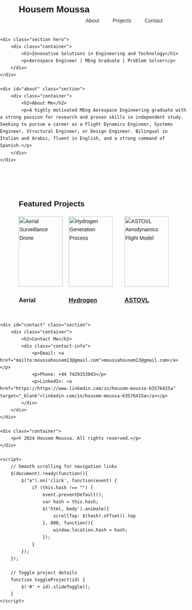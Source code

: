 <html lang="en">
<head>
    <meta charset="UTF-8">
    <meta name="viewport" content="width=device-width, initial-scale=1.0">
    <title>Housem Moussa - Aerospace Engineer Portfolio</title>
    <script src="https://cdnjs.cloudflare.com/ajax/libs/jquery/3.6.0/jquery.min.js"></script>
    <style>
        body {
            font-family: Arial, sans-serif;
            line-height: 1.6;
            margin: 0;
            padding: 0;
        }
        .container {
            width: 80%;
            margin: auto;
            overflow: hidden;
            padding: 1rem;
        }
        .logo {
            float: left;
            font-size: 1.5rem;
            font-weight: bold;
        }
        .nav-links {
            float: right;
        }
        .nav-links a {
            color: #333;
            text-decoration: none;
            padding: 0.5rem 1rem;
        }
        .section {
            padding: 2rem 0;
        }
        .hero {
            background-color: #f4f4f4;
            text-align: center;
            padding: 3rem 0;
        }
        .projects {
            display: flex;
            flex-wrap: wrap;
            justify-content: space-between;
        }
        .project {
            flex-basis: calc(33.333% - 1rem);
            margin-bottom: 2rem;
            cursor: pointer;
        }
        .project img {
            width: 100%;
            height: auto;
        }
        .project-details {
            display: none;
            background-color: #f4f4f4;
            padding: 1rem;
            margin-top: 1rem;
        }
        .contact-info {
            margin-top: 1rem;
        }
        .contact-info p {
            margin: 0.5rem 0;
        }
    </style>
</head>
<body>
    <div class="container">
        <div class="logo">Housem Moussa</div>
        <div class="nav-links">
            <a href="#about">About</a>
            <a href="#projects">Projects</a>
            <a href="#contact">Contact</a>
        </div>
    </div>

    <div class="section hero">
        <div class="container">
            <h1>Innovative Solutions in Engineering and Technology</h1>
            <p>Aerospace Engineer | MEng Graduate | Problem Solver</p>
        </div>
    </div>

    <div id="about" class="section">
        <div class="container">
            <h2>About Me</h2>
            <p>A highly motivated MEng Aerospace Engineering graduate with a strong passion for research and proven skills in independent study. Seeking to pursue a career as a Flight Dynamics Engineer, Systems Engineer, Structural Engineer, or Design Engineer. Bilingual in Italian and Arabic, fluent in English, and a strong command of Spanish.</p>
        </div>
    </div>

<div id="projects" class="section">
        <div class="container">
            <h2>Featured Projects</h2>
            <div class="projects">
                <div class="project" onclick="toggleProject('drone')">
                    <img src="/api/placeholder/300/200" alt="Aerial Surveillance Drone">
                    <h3>Aerial Surveillance Drone</h3>
                    <div id="drone" class="project-details">
                        <p>Engineered a quadrotor drone for ecological research, optimized for capturing high-resolution imagery of remote puffin islands. This UAV was designed to conduct precise aerial surveys, quantify cormorant populations, identify nest locations, and monitor population dynamics. The drone's capabilities were enhanced with an integrated GoPro Hero 9 camera for accurate data collection and ecological analysis.</p>
                    </div>
                </div>
                <div class="project">
                    <a href="hydrogen-project.html">
                        <img src="/api/placeholder/300/200" alt="Hydrogen Generation Process">
                        <h3>Hydrogen Generation Process</h3>
                    <div id="hydrogen" class="project-details">
                        <p>Developed a sustainable energy solution to power Liverpool John Lennon Airport using wind energy and hydrogen generation. The project focused on efficient hydrogen production, ensuring year-round energy supply, implementing redundancy planning, and comprehensive airport powering. This innovative approach significantly reduced carbon emissions and successfully integrated with existing renewable energy sources.</p>
                    </div>
                </div>
                <div class="project">
                    <a href="astovl-project.html">
                        <img src="/api/placeholder/300/200" alt="ASTOVL Aerodynamics Flight Model">
                        <h3>ASTOVL Aerodynamics Flight Model</h3>
                    </a>
                    <div id="astovl" class="project-details">
                        <p>Created a comprehensive aerodynamics model and simulation framework for low-speed flight regimes, focusing on transition and hover flight conditions. Click to learn more about this project.</p>
                    </div>
                </div>
            </div>
        </div>
    </div>


    <div id="contact" class="section">
        <div class="container">
            <h2>Contact Me</h2>
            <div class="contact-info">
                <p>Email: <a href="mailto:moussahousem13@gmail.com">moussahousem13@gmail.com</a></p>
                <p>Phone: +44 7429153043</p>
                <p>LinkedIn: <a href="https://https://www.linkedin.com/in/housem-moussa-63576415a" target="_blank">linkedin.com/in/housem-moussa-63576415a</a></p>
            </div>
        </div>
    </div>

    <div class="container">
        <p>© 2024 Housem Moussa. All rights reserved.</p>
    </div>

    <script>
        // Smooth scrolling for navigation links
        $(document).ready(function(){
            $("a").on('click', function(event) {
                if (this.hash !== "") {
                    event.preventDefault();
                    var hash = this.hash;
                    $('html, body').animate({
                        scrollTop: $(hash).offset().top
                    }, 800, function(){
                        window.location.hash = hash;
                    });
                }
            });
        });

        // Toggle project details
        function toggleProject(id) {
            $('#' + id).slideToggle();
        }
    </script>
</body>
</html>

